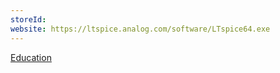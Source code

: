```yaml
---
storeId: 
website: https://ltspice.analog.com/software/LTspice64.exe
---
```


[Education](../notes/Education.md)